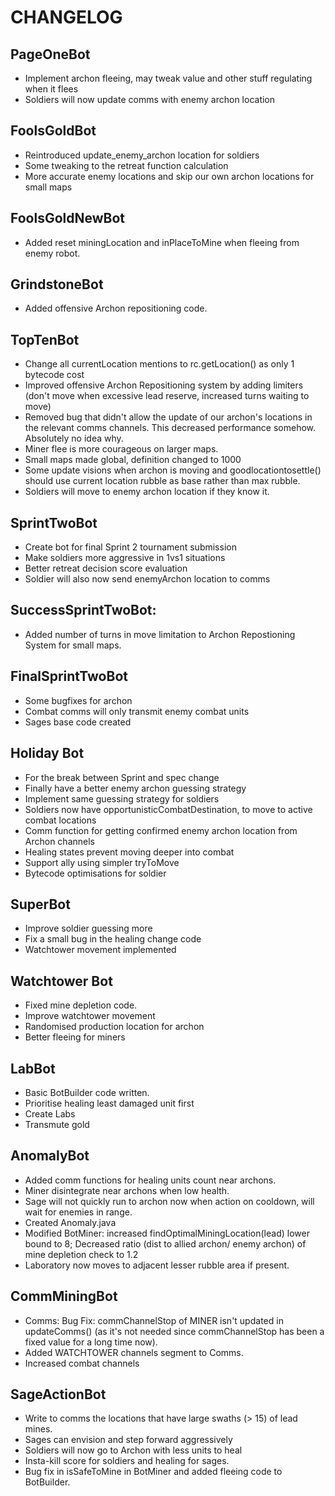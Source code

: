 # CHANGELOG

## PageOneBot

* Implement archon fleeing, may tweak value and other stuff regulating when it flees
* Soldiers will now update comms with enemy archon location

## FoolsGoldBot

* Reintroduced update_enemy_archon location for soldiers
* Some tweaking to the retreat function calculation
* More accurate enemy locations and skip our own archon locations for small maps

## FoolsGoldNewBot

* Added reset miningLocation and inPlaceToMine when fleeing from enemy robot.

## GrindstoneBot

* Added offensive Archon repositioning code.

## TopTenBot

* Change all currentLocation mentions to rc.getLocation() as only 1 bytecode cost
* Improved offensive Archon Repositioning system by adding limiters (don't move when excessive lead reserve, increased turns waiting to move)
* Removed bug that didn't allow the update of our archon's locations in the relevant comms channels. This decreased performance somehow. Absolutely no idea why.
* Miner flee is more courageous on larger maps.
* Small maps made global, definition changed to 1000
* Some update visions when archon is moving and goodlocationtosettle() should use current location rubble as base rather
than max rubble.
* Soldiers will move to enemy archon location if they know it.

## SprintTwoBot

* Create bot for final Sprint 2 tournament submission
* Make soldiers more aggressive in 1vs1 situations
* Better retreat decision score evaluation
* Soldier will also now send enemyArchon location to comms

## SuccessSprintTwoBot:

* Added number of turns in move limitation to Archon Repostioning System for small maps.

## FinalSprintTwoBot

* Some bugfixes for archon
* Combat comms will only transmit enemy combat units
* Sages base code created

## Holiday Bot

* For the break between Sprint and spec change
* Finally have a better enemy archon guessing strategy
* Implement same guessing strategy for soldiers
* Soldiers now have opportunisticCombatDestination, to move to active combat locations
* Comm function for getting confirmed enemy archon location from Archon channels
* Healing states prevent moving deeper into combat
* Support ally using simpler tryToMove
* Bytecode optimisations for soldier
  
## SuperBot

* Improve soldier guessing more
* Fix a small bug in the healing change code
* Watchtower movement implemented

## Watchtower Bot

* Fixed mine depletion code.
* Improve watchtower movement
* Randomised production location for archon
* Better fleeing for miners

## LabBot

* Basic BotBuilder code written.
* Prioritise healing least damaged unit first
* Create Labs
* Transmute gold

## AnomalyBot

* Added comm functions for healing units count near archons.
* Miner disintegrate near archons when low health.
* Sage will not quickly run to archon now when action on cooldown, will wait for enemies in range.
* Created Anomaly.java
* Modified BotMiner: increased findOptimalMiningLocation(lead) lower bound to 8; Decreased ratio (dist to allied archon/ enemy archon) of mine depletion check to 1.2
* Laboratory now moves to adjacent lesser rubble area if present.

## CommMiningBot

* Comms: Bug Fix: commChannelStop of MINER isn't updated in updateComms() (as it's not needed since commChannelStop has been a fixed value for a long time now).
* Added WATCHTOWER channels segment to Comms.
* Increased combat channels

## SageActionBot

* Write to comms the locations that have large swaths (> 15) of lead mines.
* Sages can envision and step forward aggressively
* Soldiers will now go to Archon with less units to heal
* Insta-kill score for soldiers and healing for sages.
* Bug fix in isSafeToMine in BotMiner and added fleeing code to BotBuilder.
